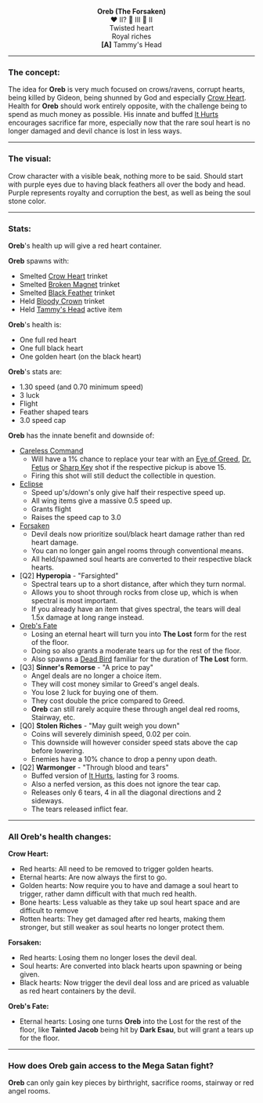 <p style="text-align: center;">
  <b>Oreb (The Forsaken)</b>
  <br>
  ❤ II? 🥾 III 🔪 II
  <br>
  Twisted heart
  <br>
  Royal riches
  <br>
  <b>[A]</b> Tammy's Head
</p>

---


### The concept:

The idea for **Oreb** is very much focused on crows/ravens, corrupt hearts, being killed by Gideon, being shunned by God and especially [Crow Heart](https://bindingofisaacrebirth.fandom.com/wiki/Crow_Heart).
Health for **Oreb** should work entirely opposite, with the challenge being to spend as much money as possible.
His innate and buffed [It Hurts](https://bindingofisaacrebirth.fandom.com/wiki/It_Hurts) encourages sacrifice far more, especially now that the rare soul heart is no longer damaged and devil chance is lost in less ways.

---

### The visual:

Crow character with a visible beak, nothing more to be said.
Should start with purple eyes due to having black feathers all over the body and head.
Purple represents royalty and corruption the best, as well as being the soul stone color.

---

### Stats:

**Oreb**'s health up will give a red heart container.

**Oreb** spawns with:
- Smelted [Crow Heart](https://bindingofisaacrebirth.fandom.com/wiki/Crow_Heart) trinket
- Smelted [Broken Magnet](https://bindingofisaacrebirth.fandom.com/wiki/Broken_Magnet) trinket
- Smelted [Black Feather](https://bindingofisaacrebirth.fandom.com/wiki/Black_Feather) trinket
- Held [Bloody Crown](https://bindingofisaacrebirth.fandom.com/wiki/Bloody_Crown) trinket
- Held [Tammy's Head](https://bindingofisaacrebirth.fandom.com/wiki/Tammy's_Head) active item

**Oreb**'s health is:
- One full red heart
- One full black heart
- One golden heart (on the black heart)

**Oreb**'s stats are:
- 1.30 speed (and 0.70 minimum speed)
- 3 luck
- Flight
- Feather shaped tears
- 3.0 speed cap

**Oreb** has the innate benefit and downside of:
- [Careless Command](/docs/items/passive/shit/Careless%20Command/idea.md)
  - Will have a 1% chance to replace your tear with an [Eye of Greed](https://bindingofisaacrebirth.fandom.com/wiki/Eye_of_Greed), [Dr. Fetus](https://bindingofisaacrebirth.fandom.com/wiki/Dr._Fetus) or [Sharp Key](https://bindingofisaacrebirth.fandom.com/wiki/Sharp_Key) shot if the respective pickup is above 15.
  - Firing this shot will still deduct the collectible in question.
- [Eclipse](/docs/items/passive/amazing/Eclipse/idea.md)
  - Speed up's/down's only give half their respective speed up.
  - All wing items give a massive 0.5 speed up.
  - Grants flight
  - Raises the speed cap to 3.0
- [Forsaken](/docs/items/passive/okay/Forsaken/idea.md)
  - Devil deals now prioritize soul/black heart damage rather than red heart damage.
  - You can no longer gain angel rooms through conventional means.
  - All held/spawned soul hearts are converted to their respective black hearts.
- [Q2] **Hyperopia** - "Farsighted"
  - Spectral tears up to a short distance, after which they turn normal.
  - Allows you to shoot through rocks from close up, which is when spectral is most important.
  - If you already have an item that gives spectral, the tears will deal 1.5x damage at long range instead.
- [Oreb's Fate](/docs/items/passive/shit/Oreb%27s%20Fate/idea.md)
  - Losing an eternal heart will turn you into **The Lost** form for the rest of the floor.
  - Doing so also grants a moderate tears up for the rest of the floor.
  - Also spawns a [Dead Bird](https://bindingofisaacrebirth.fandom.com/wiki/Dead_Bird) familiar for the duration of **The Lost** form.
- [Q3] **Sinner's Remorse** - "A price to pay"
  - Angel deals are no longer a choice item.
  - They will cost money similar to Greed's angel deals.
  - You lose 2 luck for buying one of them.
  - They cost double the price compared to Greed.
  - **Oreb** can still rarely acquire these through angel deal red rooms, Stairway, etc.
- [Q0] **Stolen Riches** - "May guilt weigh you down"
  - Coins will severely diminish speed, 0.02 per coin.
  - This downside will however consider speed stats above the cap before lowering.
  - Enemies have a 10% chance to drop a penny upon death.
- [Q2] **Warmonger** - "Through blood and tears"
  - Buffed version of [It Hurts](https://bindingofisaacrebirth.fandom.com/wiki/It_Hurts), lasting for 3 rooms.
  - Also a nerfed version, as this does not ignore the tear cap.
  - Releases only 6 tears, 4 in all the diagonal directions and 2 sideways.
  - The tears released inflict fear.

---

### All Oreb's health changes:

**Crow Heart:**
- Red hearts: All need to be removed to trigger golden hearts.
- Eternal hearts: Are now always the first to go.
- Golden hearts: Now require you to have and damage a soul heart to trigger, rather damn difficult with that much red health.
- Bone hearts: Less valuable as they take up soul heart space and are difficult to remove
- Rotten hearts: They get damaged after red hearts, making them stronger, but still weaker as soul hearts no longer protect them.

**Forsaken:**
- Red hearts: Losing them no longer loses the devil deal.
- Soul hearts: Are converted into black hearts upon spawning or being given.
- Black hearts: Now trigger the devil deal loss and are priced as valuable as red heart containers by the devil.

**Oreb's Fate:**
- Eternal hearts: Losing one turns **Oreb** into the Lost for the rest of the floor, like **Tainted Jacob** being hit by **Dark Esau**, but will grant a tears up for the floor.

---

### How does Oreb gain access to the Mega Satan fight?

**Oreb** can only gain key pieces by birthright, sacrifice rooms, stairway or red angel rooms.
